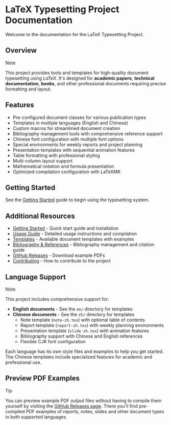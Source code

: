 # LaTeX Typesetting Project Documentation

Welcome to the documentation for the LaTeX Typesetting Project.

## Overview

> [!NOTE]
> This project provides tools and templates for high-quality document typesetting using _LaTeX_. It's designed for **academic papers**, **technical documentation**, **books**, and other professional documents requiring precise formatting and layout.

## Features

- Pre-configured document classes for various publication types
- Templates in multiple languages (English and Chinese)
- Custom macros for streamlined document creation
- Bibliography management tools with comprehensive reference support
- Chinese font configuration with multiple font options
- Special environments for weekly reports and project planning
- Presentation templates with sequential animation features
- Table formatting with professional styling
- Multi-column layout support
- Mathematical notation and formula presentation
- Optimized compilation configuration with LaTeXMK

## Getting Started

See the [Getting Started](getting-started.md) guide to begin using the typesetting system.

## Additional Resources

- [Getting Started](getting-started.md) - Quick start guide and installation
- [Usage Guide](usage.md) - Detailed usage instructions and compilation
- [Templates](templates.md) - Available document templates with examples
- [Bibliography & References](bibliography.md) - Bibliography management and citation guide
- [GitHub Releases](https://github.com/jiahaoxiang2000/typesetting/releases) - Download example PDFs
- [Contributing](../CONTRIBUTING.md) - How to contribute to the project

## Language Support

> [!NOTE]
> This project includes comprehensive support for:
>
> - **English documents** - See the `en/` directory for templates
> - **Chinese documents** - See the `zh/` directory for templates
>   - Note template (`note-zh.tex`) with optional table of contents
>   - Report template (`report-zh.tex`) with weekly planning environments
>   - Presentation template (`slide-zh.tex`) with animation features
>   - Bibliography support with Chinese and English references
>   - Flexible CJK font configuration

Each language has its own style files and examples to help you get started. The Chinese templates include specialized features for academic and professional use.

## Preview PDF Examples

> [!TIP]
> You can preview example PDF output files without having to compile them yourself by visiting the [GitHub Releases page](https://github.com/jiahaoxiang2000/typesetting/releases). There you'll find pre-compiled PDF examples of reports, notes, slides and other document types in both supported languages.
